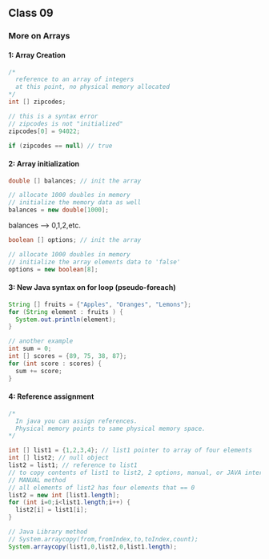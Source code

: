 ## Class 09

### More on Arrays

#### 1: Array Creation
```java
/* 
  reference to an array of integers
  at this point, no physical memory allocated
*/
int [] zipcodes; 

// this is a syntax error
// zipcodes is not "initialized"
zipcodes[0] = 94022; 

if (zipcodes == null) // true
```

#### 2: Array initialization
```java
double [] balances; // init the array

// allocate 1000 doubles in memory
// initialize the memory data as well
balances = new double[1000]; 
```
balances --> 0,1,2,etc.

```java
boolean [] options; // init the array

// allocate 1000 doubles in memory
// initialize the array elements data to 'false'
options = new boolean[8]; 
```

#### 3: New Java syntax on for loop (pseudo-foreach)

```java
String [] fruits = {"Apples", "Oranges", "Lemons"};
for (String element : fruits ) {
  System.out.println(element);
}

// another example
int sum = 0;
int [] scores = {89, 75, 38, 87};
for (int score : scores) {
  sum += score;
}
```

#### 4: Reference assignment
```java
/*
  In java you can assign references. 
  Physical memory points to same physical memory space.
*/

int [] list1 = {1,2,3,4}; // list1 pointer to array of four elements
int [] list2; // null object 
list2 = list1; // reference to list1
// to copy contents of list1 to list2, 2 options, manual, or JAVA internaliseer
// MANUAL method
// all elements of list2 has four elements that == 0
list2 = new int [list1.length]; 
for (int i=0;i<list1.length;i++) {
  list2[i] = list1[i];
}

// Java Library method
// System.arraycopy(from,fromIndex,to,toIndex,count);
System.arraycopy(list1,0,list2,0,list1.length);
```
